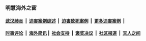 
### 明慧海外之窗

####  [武汉肺炎](indexes/365.md?t=05022000) &nbsp;|&nbsp;  [迫害案例综述](indexes/328.md?t=05022000) &nbsp;|&nbsp; [迫害致死案例](indexes/277.md?t=05022000)  &nbsp;|&nbsp; [更多迫害案例](indexes/81.md?t=05022000)  &nbsp;|&nbsp; 
####  [时事评论](indexes/19.md?t=05022000) &nbsp;|&nbsp; [海外简讯](indexes/245.md?t=05022000)&nbsp;|&nbsp;  [社会支持](indexes/140.md?t=05022000) &nbsp;|&nbsp; [褒奖决议](indexes/282.md?t=05022000) &nbsp;|&nbsp; [社区报道](indexes/91.md?t=05022000)  &nbsp;|&nbsp; [天人之间](indexes/78.md?t=05022000) 

